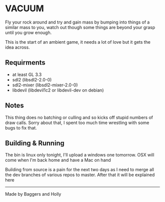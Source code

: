 # VACUUM

Fly your rock around and try and gain mass by bumping into things of a similar mass to you, watch out though some things are beyond your grasp until you grow enough.

This is the start of an ambient game, it needs a lot of love but it gets the idea across.

## Requirments

- at least GL 3.3
- sdl2 (libsdl2-2.0-0)
- sdl2-mixer (libsdl2-mixer-2.0-0)
- libdevil (libdevil1c2 or libdevil-dev on debian)

## Notes

This thing does no batching or culling and  so kicks off stupid numbers of draw calls. Sorry about that, I spent too much time wrestling with some bugs to fix that.

## Building & Running

The bin is linux only tonight, I'll upload a windows one tomorrow. OSX will come when I'm back home and have a Mac on hand

Building from source is a pain for the next two days as I need to merge all the dev branches of various repos to master. After that it will be explained here

---------------------------------------------------------------

Made by Baggers and Holly

